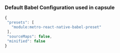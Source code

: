### Default Babel Configuration used in capsule

```js
{
 "presets": [
   "module:metro-react-native-babel-preset"
 ],
 "sourceMaps": false,
 "minified": false
}
```
